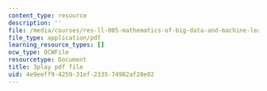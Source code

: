 ```yaml
---
content_type: resource
description: ''
file: /media/courses/res-ll-005-mathematics-of-big-data-and-machine-learning-january-iap-2020/4e9eeff9425931ef233574982af28e02_moJ7TQb5Fuk.pdf
file_type: application/pdf
learning_resource_types: []
ocw_type: OCWFile
resourcetype: Document
title: 3play pdf file
uid: 4e9eeff9-4259-31ef-2335-74982af28e02
---
```

